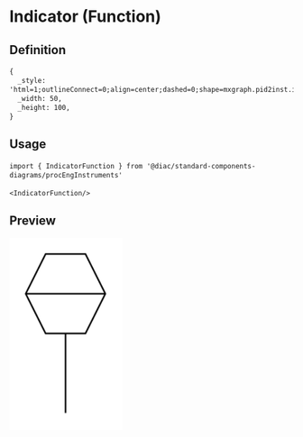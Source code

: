 # Indicator (Function)

## Definition

```
{
  _style: 'html=1;outlineConnect=0;align=center;dashed=0;shape=mxgraph.pid2inst.indicator;mounting=room;overflow=fill;indType=func',
  _width: 50,
  _height: 100,
}
```

## Usage

```
import { IndicatorFunction } from '@diac/standard-components-diagrams/procEngInstruments'

<IndicatorFunction/>
```

## Preview

<img src="./indicator-function.png" width="200"/>
